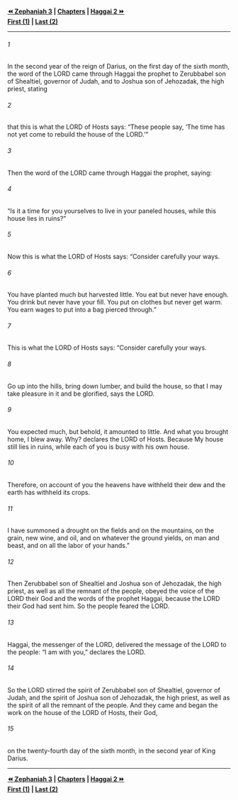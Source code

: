   
**[⏪ Zephaniah 3](../44.36%20Zephaniah/Zephaniah%203.md) | [Chapters](./_index.md) | [Haggai 2 ⏩](./Haggai%202.md)**  
**[First (1)](Haggai%201.md) | [Last (2)](./Haggai%202.md)**  
  
---  
  
###### 1  
In the second year of the reign of Darius, on the first day of the sixth month, the word of the LORD came through Haggai the prophet to Zerubbabel son of Shealtiel, governor of Judah, and to Joshua son of Jehozadak, the high priest, stating  
  
###### 2  
that this is what the LORD of Hosts says: “These people say, ‘The time has not yet come to rebuild the house of the LORD.’”  
  
###### 3  
Then the word of the LORD came through Haggai the prophet, saying:  
  
###### 4  
“Is it a time for you yourselves to live in your paneled houses, while this house lies in ruins?”  
  
###### 5  
Now this is what the LORD of Hosts says: “Consider carefully your ways.  
  
###### 6  
You have planted much but harvested little. You eat but never have enough. You drink but never have your fill. You put on clothes but never get warm. You earn wages to put into a bag pierced through.”  
  
###### 7  
This is what the LORD of Hosts says: “Consider carefully your ways.  
  
###### 8  
Go up into the hills, bring down lumber, and build the house, so that I may take pleasure in it and be glorified, says the LORD.  
  
###### 9  
You expected much, but behold, it amounted to little. And what you brought home, I blew away. Why? declares the LORD of Hosts. Because My house still lies in ruins, while each of you is busy with his own house.  
  
###### 10  
Therefore, on account of you the heavens have withheld their dew and the earth has withheld its crops.  
  
###### 11  
I have summoned a drought on the fields and on the mountains, on the grain, new wine, and oil, and on whatever the ground yields, on man and beast, and on all the labor of your hands.”  
  
###### 12  
Then Zerubbabel son of Shealtiel and Joshua son of Jehozadak, the high priest, as well as all the remnant of the people, obeyed the voice of the LORD their God and the words of the prophet Haggai, because the LORD their God had sent him. So the people feared the LORD.  
  
###### 13  
Haggai, the messenger of the LORD, delivered the message of the LORD to the people: “I am with you,” declares the LORD.  
  
###### 14  
So the LORD stirred the spirit of Zerubbabel son of Shealtiel, governor of Judah, and the spirit of Joshua son of Jehozadak, the high priest, as well as the spirit of all the remnant of the people. And they came and began the work on the house of the LORD of Hosts, their God,  
  
###### 15  
on the twenty-fourth day of the sixth month, in the second year of King Darius.  
  
  
---  
  
**[⏪ Zephaniah 3](../44.36%20Zephaniah/Zephaniah%203.md) | [Chapters](./_index.md) | [Haggai 2 ⏩](./Haggai%202.md)**  
**[First (1)](Haggai%201.md) | [Last (2)](./Haggai%202.md)**  
  
